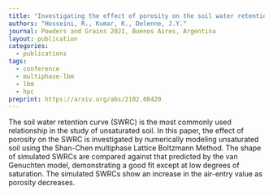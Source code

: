 ```yaml
---
title: "Investigating the effect of porosity on the soil water retention curve using the multiphase Lattice Boltzmann Method"
authors: "Hosseini, R., Kumar, K., Delenne, J.Y."
journal: Powders and Grains 2021, Buenos Aires, Argentina
layout: publication
categories: 
  - publications
tags:
  - conference
  - multiphase-lbm
  - lbm
  - hpc
preprint: https://arxiv.org/abs/2102.08420
---
```


The soil water retention curve (SWRC) is the most commonly used relationship in the study of unsaturated soil. In this paper, the effect of porosity on the SWRC is investigated by numerically modeling unsaturated soil using the Shan-Chen multiphase Lattice Boltzmann Method. The shape of simulated SWRCs are compared against that predicted by the van Genuchten model, demonstrating a good fit except at low degrees of saturation. The simulated SWRCs show an increase in the air-entry value as porosity decreases.

